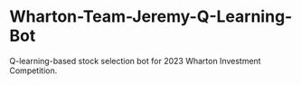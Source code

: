 # Wharton-Team-Jeremy-Q-Learning-Bot
 Q-learning-based stock selection bot for 2023 Wharton Investment Competition.
